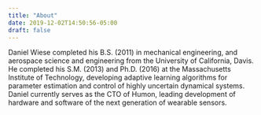 ```yaml
---
title: "About"
date: 2019-12-02T14:50:56-05:00
draft: false
---
```


Daniel Wiese completed his B.S. (2011) in mechanical engineering, and aerospace science and engineering from the University of California, Davis.
He completed his S.M. (2013) and Ph.D. (2016) at the Massachusetts Institute of Technology, developing adaptive learning algorithms for parameter estimation and control of highly uncertain dynamical systems.
Daniel currently serves as the CTO of Humon, leading development of hardware and software of the next generation of wearable sensors.

